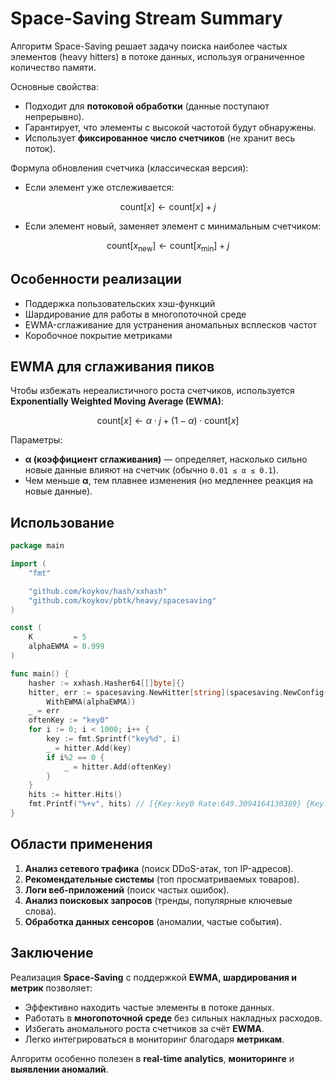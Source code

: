 # Space-Saving Stream Summary

Алгоритм Space-Saving решает задачу поиска наиболее частых элементов (heavy hitters) в потоке данных, используя ограниченное количество памяти.

Основные свойства:

* Подходит для **потоковой обработки** (данные поступают непрерывно).
* Гарантирует, что элементы с высокой частотой будут обнаружены.
* Использует **фиксированное число счетчиков** (не хранит весь поток).

Формула обновления счетчика (классическая версия):
- Если элемент уже отслеживается:  
  
$$
\text{count}[x] \leftarrow \text{count}[x] + j
$$

- Если элемент новый, заменяет элемент с минимальным счетчиком:  
  
$$
\text{count}[x_{\text{new}}] \leftarrow \text{count}[x_{\text{min}}] + j
$$

## Особенности реализации

* Поддержка пользовательских хэш-функций
* Шардирование для работы в многопоточной среде
* EWMA-сглаживание для устранения аномальных всплесков частот
* Коробочное покрытие метриками

## EWMA для сглаживания пиков

Чтобы избежать нереалистичного роста счетчиков, используется **Exponentially Weighted Moving Average (EWMA)**:

$$
\text{count}[x] \leftarrow \alpha \cdot j + (1 - \alpha) \cdot \text{count}[x]
$$

Параметры:
* **α (коэффициент сглаживания)** — определяет, насколько сильно новые данные влияют на счетчик (обычно `0.01 ≤ α ≤ 0.1`).
* Чем меньше **α**, тем плавнее изменения (но медленнее реакция на новые данные).

## Использование

```go
package main

import (
	"fmt"

	"github.com/koykov/hash/xxhash"
	"github.com/koykov/pbtk/heavy/spacesaving"
)

const (
	K         = 5
	alphaEWMA = 0.999
)

func main() {
	hasher := xxhash.Hasher64[[]byte]{}
	hitter, err := spacesaving.NewHitter[string](spacesaving.NewConfig(K, hasher).
		WithEWMA(alphaEWMA))
	_ = err
	oftenKey := "key0"
	for i := 0; i < 1000; i++ {
		key := fmt.Sprintf("key%d", i)
		_ = hitter.Add(key)
		if i%2 == 0 {
			_ = hitter.Add(oftenKey)
		}
	}
	hits := hitter.Hits()
	fmt.Printf("%+v", hits) // [{Key:key0 Rate:649.3094164130389} {Key:key992 Rate:1} {Key:key4 Rate:1} {Key:key24 Rate:1} {Key:key999 Rate:1}]
}
```

## Области применения

1. **Анализ сетевого трафика** (поиск DDoS-атак, топ IP-адресов).
2. **Рекомендательные системы** (топ просматриваемых товаров).
3. **Логи веб-приложений** (поиск частых ошибок).
4. **Анализ поисковых запросов** (тренды, популярные ключевые слова).
5. **Обработка данных сенсоров** (аномалии, частые события).

## Заключение

Реализация **Space-Saving** с поддержкой **EWMA, шардирования и метрик** позволяет:  
* Эффективно находить частые элементы в потоке данных.  
* Работать в **многопоточной среде** без сильных накладных расходов.  
* Избегать аномального роста счетчиков за счёт **EWMA**.  
* Легко интегрироваться в мониторинг благодаря **метрикам**.

Алгоритм особенно полезен в **real-time analytics**, **мониторинге** и **выявлении аномалий**.
